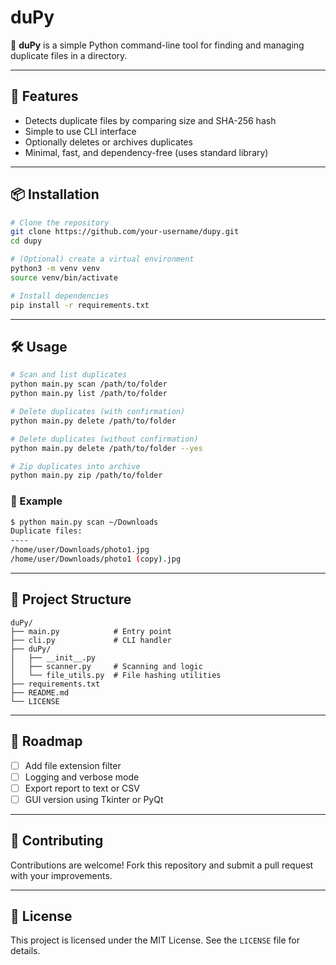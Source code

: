 # duPy

🔁 **duPy** is a simple Python command-line tool for finding and managing duplicate files in a directory.

---

## 🚀 Features

* Detects duplicate files by comparing size and SHA-256 hash
* Simple to use CLI interface
* Optionally deletes or archives duplicates
* Minimal, fast, and dependency-free (uses standard library)

---

## 📦 Installation

```bash
# Clone the repository
git clone https://github.com/your-username/dupy.git
cd dupy

# (Optional) create a virtual environment
python3 -m venv venv
source venv/bin/activate

# Install dependencies
pip install -r requirements.txt
```

---

## 🛠 Usage

```bash
# Scan and list duplicates
python main.py scan /path/to/folder
python main.py list /path/to/folder

# Delete duplicates (with confirmation)
python main.py delete /path/to/folder

# Delete duplicates (without confirmation)
python main.py delete /path/to/folder --yes

# Zip duplicates into archive
python main.py zip /path/to/folder
```

### 🧪 Example

```bash
$ python main.py scan ~/Downloads
Duplicate files:
----
/home/user/Downloads/photo1.jpg
/home/user/Downloads/photo1 (copy).jpg
```

---

## 📁 Project Structure

```
duPy/
├── main.py            # Entry point
├── cli.py             # CLI handler
├── duPy/
│   ├── __init__.py
│   ├── scanner.py     # Scanning and logic
│   └── file_utils.py  # File hashing utilities
├── requirements.txt
├── README.md
└── LICENSE
```

---

## 📌 Roadmap

* [ ] Add file extension filter
* [ ] Logging and verbose mode
* [ ] Export report to text or CSV
* [ ] GUI version using Tkinter or PyQt

---

## 🤝 Contributing

Contributions are welcome! Fork this repository and submit a pull request with your improvements.

---

## 📄 License

This project is licensed under the MIT License. See the `LICENSE` file for details.